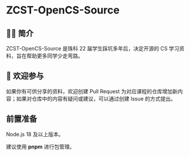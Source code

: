 # ZCST-OpenCS-Source

## 👨‍💻 简介

ZCST-OpenCS-Source 是珠科 22 届学生踩坑多年后，决定开源的 CS 学习资料，旨在帮助更多同学少走弯路。

## 📖 欢迎参与

如果你有可供分享的资料，欢迎创建 Pull Request 为对应课程的仓库增加新内容；如果对仓库中的内容有疑问或建议，可以通过创建 Issue 的方式提出。

## 前置准备

Node.js 18 及以上版本。

建议使用 **pnpm** 进行包管理。
